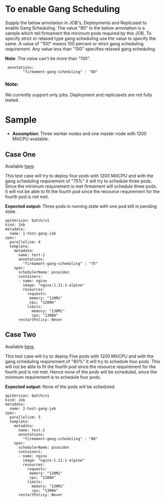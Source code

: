 # To enable Gang Scheduling 

Supply the below annotation in JOB's, Deployments and Replicaset to enable Gang Scheduling.
The value "80" in the below annotation is a sample which tell firmament the minimum pods required 
by this JOB. To specify strict or relaxed type gang scheduling use the value to specify the same.
A value of "100" means 100 percent or strict gang scheduling requirement.
Any value less than "100" specifies relaxed gang scheduling.

**Note**: The value can't be more than "100".

```
 annotations:
        "firmament-gang-scheduling" : "80"
```

### Note:
We currently support only jobs. Deployment and replicasets are not fully tested.

# Sample

* **Assumption**: Three worker nodes and one master node with 1200 MiliCPU available.
 

## Case One
Available [here](https://raw.githubusercontent.com/kubernetes-sigs/poseidon/master/deploy/gang-scheduling/gang_schedule_test_case_one.yaml).

 
This test case will try to deploy four pods with 1200 MiliCPU and with the gang scheduling requirement of "75%" it will try to 
schedule three pods. Since the minimum requirement is met firmament will schedule three pods.
It will not be able to fit the fourth pod since the resource requirement for the fourth pod is not met.

**Expected output:** Three pods in running state with one pod still in pending state.


```$json
apiVersion: batch/v1
kind: Job
metadata:
  name: 1-test-gang-job
spec:
  parallelism: 4
  template:
    metadata:
      name: test-1
      annotations:
        "firmament-gang-scheduling" : "75"
    spec:
      schedulerName: poseidon
      containers:
      - name: nginx
        image: "nginx:1.11.1-alpine"
        resources:
          requests:
           memory: "120Mi"
           cpu: "1200m"
          limits:
            memory: "130Mi"
            cpu: "1300m"
      restartPolicy: Never
```

## Case Two

Available [here](https://raw.githubusercontent.com/kubernetes-sigs/poseidon/master/deploy/gang-scheduling/gang_schedule_test_case_two.yaml).

This test case will try to deploy Five pods with 1200 MiliCPU and with the gang scheduling requirement of "80%" it will try to 
schedule four pods. 
This will not be able to fit the fourth pod since the resource requirement for the fourth pod is not met.
Hence none of the pods will be scheduled, since the minimum requirement is to schedule four pods.

**Expected output:** None of the pods will be scheduled.


```$json
apiVersion: batch/v1
kind: Job
metadata:
  name: 2-test-gang-job
spec:
  parallelism: 5
  template:
    metadata:
      name: test-2
      annotations:
        "firmament-gang-scheduling" : "80"
    spec:
      schedulerName: poseidon
      containers:
      - name: nginx
        image: "nginx:1.11.1-alpine"
        resources:
          requests:
           memory: "120Mi"
           cpu: "1200m"
          limits:
            memory: "130Mi"
            cpu: "1300m"
      restartPolicy: Never
```

